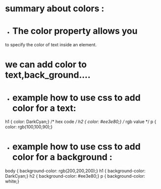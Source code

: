  # summary about colors :
 - # The color property allows you
to specify the color of text inside
an element.
# we can add color to text,back_ground....

- # example how to use css to add color for a text:
h1 {
color: DarkCyan;}
/* hex code */
h2 {
color: #ee3e80;}
/* rgb value */
p {
color: rgb(100,100,90);}
- # example how to use css to add color for a background :
body {
background-color: rgb(200,200,200);}
h1 {
background-color: DarkCyan;}
h2 {
background-color: #ee3e80;}
p {
background-color: white;}

